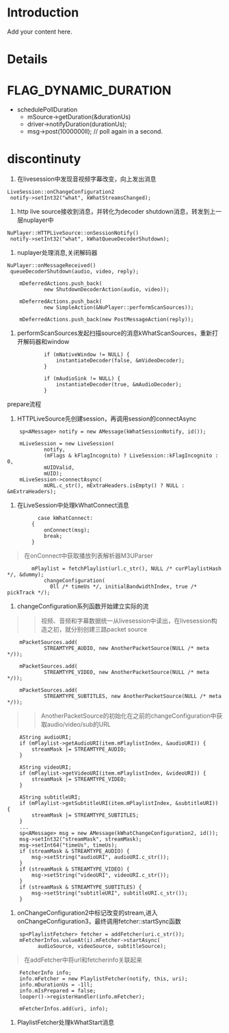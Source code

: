 # Introduction #

Add your content here.


# Details #

# FLAG\_DYNAMIC\_DURATION #
  * schedulePollDuration
    * mSource->getDuration(&durationUs)
    * driver->notifyDuration(durationUs);
    * msg->post(1000000ll);  // poll again in a second.

# discontinuty #
  1. 在livesession中发现音视频字幕改变，向上发出消息
```
LiveSession::onChangeConfiguration2
 notify->setInt32("what", kWhatStreamsChanged);
```
  1. http live source接收到消息，并转化为decoder shutdown消息，转发到上一层nuplayer中
```
NuPlayer::HTTPLiveSource::onSessionNotify()
 notify->setInt32("what", kWhatQueueDecoderShutdown);
```
  1. nuplayer处理消息,关闭解码器
```
NuPlayer::onMessageReceived()
 queueDecoderShutdown(audio, video, reply);

    mDeferredActions.push_back(
            new ShutdownDecoderAction(audio, video));

    mDeferredActions.push_back(
            new SimpleAction(&NuPlayer::performScanSources));

    mDeferredActions.push_back(new PostMessageAction(reply));
```
  1. performScanSources发起扫描source的消息kWhatScanSources，重新打开解码器和window
```
            if (mNativeWindow != NULL) {
                instantiateDecoder(false, &mVideoDecoder);
            }

            if (mAudioSink != NULL) {
                instantiateDecoder(true, &mAudioDecoder);
            }
```

prepare流程
  1. HTTPLiveSource先创建session，再调用session的connectAsync
```
    sp<AMessage> notify = new AMessage(kWhatSessionNotify, id());

    mLiveSession = new LiveSession(
            notify,
            (mFlags & kFlagIncognito) ? LiveSession::kFlagIncognito : 0,
            mUIDValid,
            mUID);
    mLiveSession->connectAsync(
            mURL.c_str(), mExtraHeaders.isEmpty() ? NULL : &mExtraHeaders);
```
  1. 在LiveSession中处理kWhatConnect消息
```
 	      case kWhatConnect:
        {
            onConnect(msg);
            break;
        }
```
> 在onConnect中获取播放列表解析器M3UParser
```
		mPlaylist = fetchPlaylist(url.c_str(), NULL /* curPlaylistHash */, &dummy);
		    changeConfiguration(
	          0ll /* timeUs */, initialBandwidthIndex, true /* pickTrack */);
```
  1. changeConfiguration系列函数开始建立实际的流
> > 视频、音频和字幕数据统一从livesession中读出，在livesession构造之初，就分别创建三路packet source
```
  	mPacketSources.add(
            STREAMTYPE_AUDIO, new AnotherPacketSource(NULL /* meta */));

    mPacketSources.add(
            STREAMTYPE_VIDEO, new AnotherPacketSource(NULL /* meta */));

    mPacketSources.add(
            STREAMTYPE_SUBTITLES, new AnotherPacketSource(NULL /* meta */));
```
> > AnotherPacketSource的初始化在之前的changeConfiguration中获取audio/video/sub的URL
```
    AString audioURI;
    if (mPlaylist->getAudioURI(item.mPlaylistIndex, &audioURI)) {
        streamMask |= STREAMTYPE_AUDIO;
    }

    AString videoURI;
    if (mPlaylist->getVideoURI(item.mPlaylistIndex, &videoURI)) {
        streamMask |= STREAMTYPE_VIDEO;
    }

    AString subtitleURI;
    if (mPlaylist->getSubtitleURI(item.mPlaylistIndex, &subtitleURI)) {
        streamMask |= STREAMTYPE_SUBTITLES;
    }
    ...
    sp<AMessage> msg = new AMessage(kWhatChangeConfiguration2, id());
    msg->setInt32("streamMask", streamMask);
    msg->setInt64("timeUs", timeUs);
    if (streamMask & STREAMTYPE_AUDIO) {
        msg->setString("audioURI", audioURI.c_str());
    }
    if (streamMask & STREAMTYPE_VIDEO) {
        msg->setString("videoURI", videoURI.c_str());
    }
    if (streamMask & STREAMTYPE_SUBTITLES) {
        msg->setString("subtitleURI", subtitleURI.c_str());
    }
```
  1. onChangeConfiguration2中标记改变的stream,进入onChangeConfiguration3，最终调用fetcher::startSync函数
```
    sp<PlaylistFetcher> fetcher = addFetcher(uri.c_str());
    mFetcherInfos.valueAt(i).mFetcher->startAsync(
          audioSource, videoSource, subtitleSource);
```

> 在addFetcher中将url和fetcherinfo关联起来
```
    FetcherInfo info;
    info.mFetcher = new PlaylistFetcher(notify, this, uri);
    info.mDurationUs = -1ll;
    info.mIsPrepared = false;
    looper()->registerHandler(info.mFetcher);

    mFetcherInfos.add(uri, info);
```
  1. PlaylistFetcher处理kWhatStart消息
